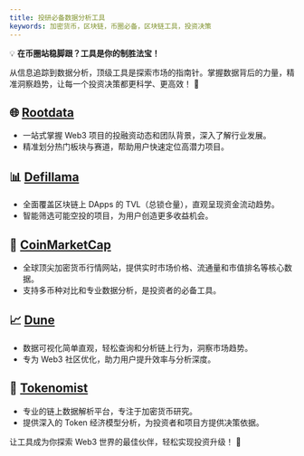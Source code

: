 ```yaml
---
title: 投研必备数据分析工具
keywords: 加密货币，区块链，币圈必备，区块链工具，投资决策
---
```

💡 **在币圈站稳脚跟？工具是你的制胜法宝！**

从信息追踪到数据分析，顶级工具是探索市场的指南针。掌握数据背后的力量，精准洞察趋势，让每一个投资决策都更科学、更高效！ 🚀
## 🌐 [Rootdata](https://www.rootdata.com/zh)

- 一站式掌握 Web3 项目的投融资动态和团队背景，深入了解行业发展。
- 精准划分热门板块与赛道，帮助用户快速定位高潜力项目。
## 📊 [Defillama](https://defillama.com/)

- 全面覆盖区块链上 DApps 的 TVL（总锁仓量），直观呈现资金流动趋势。
- 智能筛选可能空投的项目，为用户创造更多收益机会。
## 💎 [CoinMarketCap](https://coinmarketcap.com/zh/currencies/usd-coin/)

- 全球顶尖加密货币行情网站，提供实时市场价格、流通量和市值排名等核心数据。
- 支持多币种对比和专业数据分析，是投资者的必备工具。
## 📈 [Dune](https://dune.com/lifewillbeokay/polymarket-clob-stats)

- 数据可视化简单直观，轻松查询和分析链上行为，洞察市场趋势。
- 专为 Web3 社区优化，助力用户提升效率与分析深度。
## 🧠 [Tokenomist](https://tokenomist.ai/)

- 专业的链上数据解析平台，专注于加密货币研究。
- 提供深入的 Token 经济模型分析，为投资者和项目方提供决策依据。

让工具成为你探索 Web3 世界的最佳伙伴，轻松实现投资升级！ 🌟

